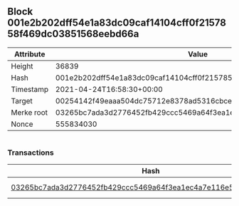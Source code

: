 ## Block 001e2b202dff54e1a83dc09caf14104cff0f2157858f469dc03851568eebd66a

Attribute | Value
--- | ---
Height | 36839
Hash | 001e2b202dff54e1a83dc09caf14104cff0f2157858f469dc03851568eebd66a
Timestamp | 2021-04-24T16:58:30+00:00
Target | 00254142f49eaaa504dc75712e8378ad5316cbcead634704b3734b6271167cc4
Merke root | 03265bc7ada3d2776452fb429ccc5469a64f3ea1ec4a7e116e5a8d332d6f5159
Nonce | 555834030

```

```

### Transactions

Hash | Amount
--- | ---
[03265bc7ada3d2776452fb429ccc5469a64f3ea1ec4a7e116e5a8d332d6f5159](03265bc7ada3d2776452fb429ccc5469a64f3ea1ec4a7e116e5a8d332d6f5159.md) | 10.00000000 SKEPTI 
